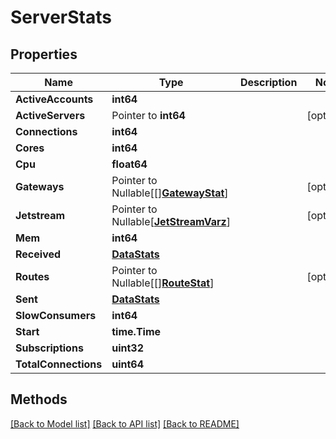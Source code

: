 # ServerStats

## Properties

Name | Type | Description | Notes
------------ | ------------- | ------------- | -------------
**ActiveAccounts** | **int64** |  | 
**ActiveServers** | Pointer to **int64** |  | [optional] 
**Connections** | **int64** |  | 
**Cores** | **int64** |  | 
**Cpu** | **float64** |  | 
**Gateways** | Pointer to Nullable[[][**GatewayStat**](GatewayStat.md)] |  | [optional] 
**Jetstream** | Pointer to Nullable[[**JetStreamVarz**](JetStreamVarz.md)] |  | [optional] 
**Mem** | **int64** |  | 
**Received** | [**DataStats**](DataStats.md) |  | 
**Routes** | Pointer to Nullable[[][**RouteStat**](RouteStat.md)] |  | [optional] 
**Sent** | [**DataStats**](DataStats.md) |  | 
**SlowConsumers** | **int64** |  | 
**Start** | **time.Time** |  | 
**Subscriptions** | **uint32** |  | 
**TotalConnections** | **uint64** |  | 

## Methods


[[Back to Model list]](../README.md#documentation-for-models) [[Back to API list]](../README.md#documentation-for-api-endpoints) [[Back to README]](../README.md)


